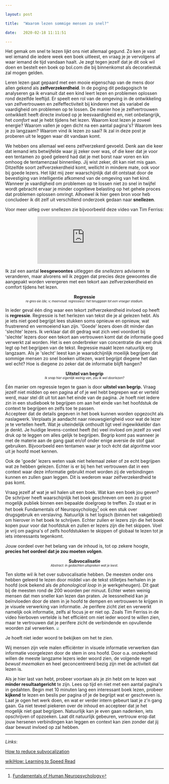 ```yaml
---

layout: post

title:  "Waarom lezen sommige mensen zo snel?"

date:   2020-02-18 11:11:51

---
```



Het gemak om snel te lezen lijkt ons niet allemaal gegund. Zo ken je vast wel iemand die iedere week een boek uitleest, en vraag je je vervolgens af waar iemand de tijd vandaan haalt. Je zegt tegen jezelf dat je dit ook wil doen en bestelt een boek op bol.com die bij binnenkomst als decoratiestuk zal mogen gelden.

Leren lezen gaat gepaard met een mooie eigenschap van de mens door allen gekend als **zelfverzekerdheid**. In de poging dit pedagogisch te analyseren ga ik ervanuit dat een kind leert lezen en problemen oplossen rond dezelfde leeftijd. Er speelt een rol van de omgeving in de ontwikkeling van zelfvertrouwen en zelfeffectiviteit bij kinderen met als variabel de vaardigheid om problemen op te lossen. De manier hoe je zelfvertrouwen ontwikkelt heeft directe invloed op je leesvaardigheid en, niet onbelangrijk, het *comfort* wat je hebt tijdens het lezen. Waarom kost lezen je zoveel energie? Waarom vallen je ogen dicht na een aantal pagina's? Waarom lees je zo langzaam? Waarom vind ik lezen zo saai? Ik zal in deze post je proberen uit te leggen waar dit vandaan komt. 

We hebben ons allemaal wel eens zelfverzekerd gevoeld. Denk aan die keer dat iemand iets betwijfelde waar jij zeker over was, of die keer dat je voor een tentamen zo goed geleerd had dat je met borst naar voren en kin omhoog de tentamenzaal binnenliep. Jij wist zeker, dit kan niet mis gaan. 
Ditzelfde soort zelfverzekerdheid komt, wellicht in mindere mate, ook voor bij goede lezers. Het lijkt mij zeer waarschijnlijk dat dit ontstaat door de bevestiging van intelligentie afkomend van de omgeving van het kind. Wanneer je vaardigheid om problemen op te lossen niet zo snel in twijfel wordt gebracht ervaar je minder cognitieve belasting op het gehele proces dat problemen oplossen omringt. Alhoewel ik hier geen bron voor heb concludeer ik dit zelf uit verschillend onderzoek gedaan naar **snellezen**.

 Voor meer uitleg over snellezen zie bijvoorbeeld deze video van Tim Ferriss:

<center>
<figure class="video_container">
  <iframe src="https://www.youtube.com/embed/ZwEquW_Yij0" frameborder="0" allowfullscreen="true">Tim Ferris - Speed Reading</iframe>
</figure>
</center>

Ik zal een aantal **leesgewoontes** uitleggen die *snellezers* adviseren te veranderen, maar alvorens wil ik zeggen dat precies deze gewoontes die aangepakt worden verergeren met een tekort aan zelfverzekerdheid en comfort tijdens het lezen.

**<center>Regressie</center>**
*<center style="font-size: 0.7em">re·gres·sie (de; v; meervoud: regressies):
het teruggaan tot een vroeger stadium.</center>*


In ieder geval één ding waar een tekort zelfverzekerdheid invloed op heeft is **regressie**. Regressie is het herlezen van tekst die je al gelezen hebt. Als je iets niet goed begrijpt lees stukken soms opnieuw en opnieuw, wat frustrerend en vermoeiend kan zijn. 'Goede' lezers doen dit minder dan 'slechte' lezers. Ik verklaar dat dit gedrag wat zich veel voordoet bij 'slechte' lezers door een tekort aan vertrouwen komt dat de informatie goed verwerkt zal worden. Het is een onderbreker van concentratie die veel druk legt op het begrijpen van de tekst. Regressie maakt lezen natuurlijk erg langzaam. Als je 'slecht' leest kan je waarsdchijnlijk moeilijk begrijpen dat sommige mensen zo snel boeken uitlezen, want begrijpt diegene het dan wel echt? Hoe is diegene zo zeker dat de informatie blijft hangen?

**<center>Uitstel van begrip</center>**
*<center style="font-size: 0.7em">Ik snap hier eigenlijk weinig van, zou ik wel doorlezen?</center>*

Één manier om regressie tegen te gaan is door **uitstel van begrip.** Vraag jezelf niet midden op een pagina af of je wel hebt begrepen wat er verteld werd, maar stel dit uit tot aan het einde van de pagina. Je hoeft niet iedere zin in een studieboek te begrijpen om aan het einde van het hoofdstuk de context te begrijpen en zelfs toe te passen. <br>
Accepteer dat de details gegeven in het boek kunnen worden opgezocht als naslagwerk. Verplaats je aandacht naar nieuwsgierigheid voor wat de lezer je te vertellen heeft. Wat je uiteindelijk onthoudt ligt veel ingewikkelder dan je denkt. Je huidige levens-context heeft (te) veel invloed om jezelf zo veel druk op te leggen om alles gelijk te begrijpen. Begrip komt pas wanneer je met de materie aan de gang gaat en/of onder enige aversie de stof gaat gebruiken. Bijvoorbeeld een tentamen waar je toch écht dat algoritme voor uit je hoofd moet kennen. 
<br>

Ook de 'goede' lezers weten vaak niet helemaal zeker of ze echt begrijpen wat ze hebben gelezen. Echter is er bij hen het vertrouwen dat in een context waar deze informatie gebruikt moet worden zij de verbindingen kunnen en zullen gaan leggen. Dit is wederom waar zelfverzekerdheid te pas komt.

Vraag jezelf af wat je wil halen uit een boek. Wat kan een boek jou geven? De schrijver heeft waarschijnlijk het boek geschreven om een zo groot mogelijk publiek binnen een bepaalde doelgroep te treffen. Zo staat er in het boek Fundamentals of Neuropsychology[^1] ook een stuk over drugsgebruik en verslaving. Natuurlijk is het logisch (binnen het vakgebied) om hierover in het boek te schrijven. Echter zullen er lezers zijn die het boek kopen puur voor dat hoofdstuk en zullen er lezers zijn die het skippen. Voel je vrij om pagina's of zelfs hoofdstukken te skippen of globaal te lezen tot je iets interessants tegenkomt. 

Jouw oordeel over het belang van de inhoud is, tot op zekere hoogte, **precies het oordeel dat je zou moeten volgen**.



**<center>Subvocalisatie</center>**
*<center style="font-size: 0.7em">Abstract: in gedachten uitspreken wat je leest.</center>*

Ten slotte wil ik het over subvocalisatie hebben. De meesten onder ons hebben geleerd te lezen door middel van de tekst stilletjes herhalen in je hoofd (ook bekend als de *phonological loop* in je werkgeheugen). Dit gaat bij de meesten rond de 200 woorden per minuut. Echter weten weinig mensen dat men sneller kan lezen dan praten. Je leessnelheid kan je beïnvloeden door de stem in je hoofd te dempen en vertrouwen te krijgen in je visuele verwerking van informatie. Je perifere zicht ziet en verwerkt namelijk ook informatie, zelfs al focus je er niet op. Zoals Tim Ferriss in de video hierboven vertelde is het efficiënt om niet ieder woord te willen zien, maar te vertrouwen dat je perifere zicht de verbindende en opvullende woorden zal verwerken.
<img src="https://i.imgur.com/i5pYOp6l.png" style="zoom: 50%">
<figcaption>Je hoeft niet ieder woord te bekijken om het te zien.</figcaption>

Wij mensen zijn vele malen efficiënter in visuele informatie verwerken dan informatie voorgelezen door de stem in ons hoofd. Door o.a. onzekerheid willen de meeste langzame lezers ieder woord zien, de volgende regel *bewust meemaken* en heel geconcentreerd bezig zijn met de activiteit dat lezen is. <br>


Als je hier last van hebt, probeer voortaan als je zin hebt om te lezen wat **minder resultaatgericht** te zijn. Lees op tijd en niet met een aantal pagina's in gedahten. Begin met 10 minuten lang een interessant boek lezen, probeer **kijkend** te lezen en beslis per pagina of je de begrijpt wat er geschreven is. Laat je ogen het werk doen, en wat er verder intern gebeurt laat je z'n gang gaan. Ga niet teveel piekeren over de inhoud en accepteer dat je het mogelijk niet gaat begrijpen. Natuurlijk kan je even gaan nadenken, iets opschrijven of opzoeken. Laat dit natuurlijk gebeuren, vertrouw erop dat jouw hersenen verbindingen kan leggen en context kan zien zonder dat jij daar bewust invloed op zal hebben. 




---








*Links*:


[How to reduce subvocalization](https://www.irisreading.com/how-to-reduce-subvocalization/)

[wikiHow: Learning to Speed Read](https://www.wikihow.com/Learn-Speed-Reading)


[^1]: [Fundamentals of Human Neuropsychology](https://www.bol.com/nl/f/fund-human-neuropsych-7e/9200000020385103/)












